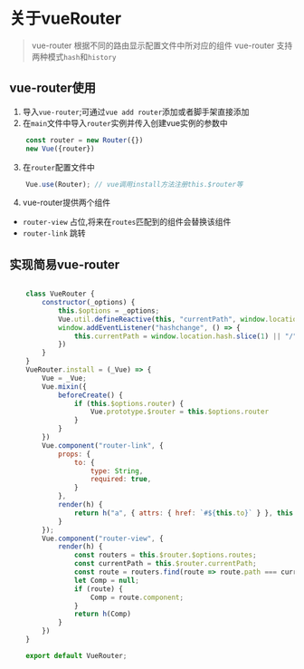 # 关于vueRouter

> vue-router 根据不同的路由显示配置文件中所对应的组件
> vue-router 支持两种模式`hash`和`history`

## vue-router使用

1. 导入`vue-router`;可通过`vue add router`添加或者脚手架直接添加
2. 在`main`文件中导入`router`实例并传入创建vue实例的参数中

```js
    const router = new Router({})
    new Vue({router})
```
3. 在`router`配置文件中

```js
    Vue.use(Router); // vue调用install方法注册this.$router等
```

4. vue-router提供两个组件

- `router-view` 占位,将来在`routes`匹配到的组件会替换该组件
- `router-link` 跳转

## 实现简易vue-router

```js

    class VueRouter {
        constructor(_options) {
            this.$options = _options;
            Vue.util.defineReactive(this, "currentPath", window.location.hash.slice(1) || "/")
            window.addEventListener("hashchange", () => {
                this.currentPath = window.location.hash.slice(1) || "/";
            })
        }
    }
    VueRouter.install = (_Vue) => {
        Vue = _Vue;
        Vue.mixin({
            beforeCreate() {
                if (this.$options.router) {
                    Vue.prototype.$router = this.$options.router
                }
            }
        })
        Vue.component("router-link", {
            props: {
                to: {
                    type: String,
                    required: true,
                }
            },
            render(h) {
                return h("a", { attrs: { href: `#${this.to}` } }, this.$slots.default)
            }
        });
        Vue.component("router-view", {
            render(h) {
                const routers = this.$router.$options.routes;
                const currentPath = this.$router.currentPath;
                const route = routers.find(route => route.path === currentPath);
                let Comp = null;
                if (route) {
                    Comp = route.component;
                }
                return h(Comp)
            }
        })
    }

    export default VueRouter;


```